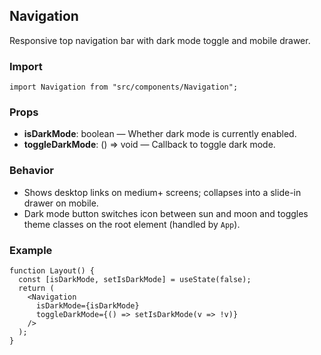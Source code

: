 ## Navigation

Responsive top navigation bar with dark mode toggle and mobile drawer.

### Import

```tsx
import Navigation from "src/components/Navigation";
```

### Props

- **isDarkMode**: boolean — Whether dark mode is currently enabled.
- **toggleDarkMode**: () => void — Callback to toggle dark mode.

### Behavior

- Shows desktop links on medium+ screens; collapses into a slide-in drawer on mobile.
- Dark mode button switches icon between sun and moon and toggles theme classes on the root element (handled by `App`).

### Example

```tsx
function Layout() {
  const [isDarkMode, setIsDarkMode] = useState(false);
  return (
    <Navigation
      isDarkMode={isDarkMode}
      toggleDarkMode={() => setIsDarkMode(v => !v)}
    />
  );
}
```

